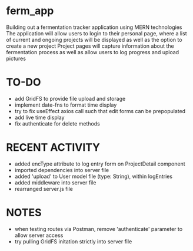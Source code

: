# ferm_app
Building out a fermentation tracker application using MERN technologies
The application will allow users to login to their personal page, where a list of current and ongoing projects will be displayed as well as the option to create a new project
Project pages will capture information about the fermentation process as well as allow users to log progress and upload pictures

# TO-DO
 - add GridFS to provide file upload and storage
 - implement date-fns to format time display
 - try to fix useEffect axios call such that edit forms can be prepopulated
 - add live time display
 - fix authenticate for delete methods

# RECENT ACTIVITY
- added encType attribute to log entry form on ProjectDetail component
- imported dependencies into server file
- added 'upload' to User model file (type: String), within logEntries
- added middleware into server file
- rearranged server.js file

# NOTES
- when testing routes via Postman, remove 'authenticate' parameter to allow server access
- try pulling GridFS initation strictly into server file
